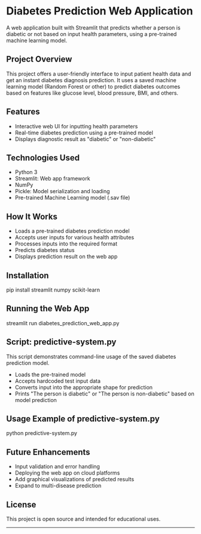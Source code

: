 # Diabetes Prediction Web Application

A web application built with Streamlit that predicts whether a person is diabetic or not based on input health parameters, using a pre-trained machine learning model.

## Project Overview

This project offers a user-friendly interface to input patient health data and get an instant diabetes diagnosis prediction. It uses a saved machine learning model (Random Forest or other) to predict diabetes outcomes based on features like glucose level, blood pressure, BMI, and others.

## Features

- Interactive web UI for inputting health parameters
- Real-time diabetes prediction using a pre-trained model
- Displays diagnostic result as "diabetic" or "non-diabetic"

## Technologies Used

- Python 3
- Streamlit: Web app framework
- NumPy
- Pickle: Model serialization and loading
- Pre-trained Machine Learning model (.sav file)

## How It Works

- Loads a pre-trained diabetes prediction model
- Accepts user inputs for various health attributes
- Processes inputs into the required format
- Predicts diabetes status
- Displays prediction result on the web app

## Installation

pip install streamlit numpy scikit-learn


## Running the Web App

streamlit run diabetes_prediction_web_app.py


## Script: predictive-system.py

This script demonstrates command-line usage of the saved diabetes prediction model.

- Loads the pre-trained model
- Accepts hardcoded test input data
- Converts input into the appropriate shape for prediction
- Prints "The person is diabetic" or "The person is non-diabetic" based on model prediction

## Usage Example of predictive-system.py

python predictive-system.py


## Future Enhancements

- Input validation and error handling
- Deploying the web app on cloud platforms
- Add graphical visualizations of predicted results
- Expand to multi-disease prediction

## License

This project is open source and intended for educational uses.

---

